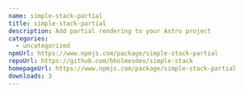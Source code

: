 ```yaml
---
name: simple-stack-partial
title: simple-stack-partial
description: Add partial rendering to your Astro project
categories:
  - uncategorized
npmUrl: https://www.npmjs.com/package/simple-stack-partial
repoUrl: https://github.com/bholmesdev/simple-stack
homepageUrl: https://www.npmjs.com/package/simple-stack-partial
downloads: 3
---
```

